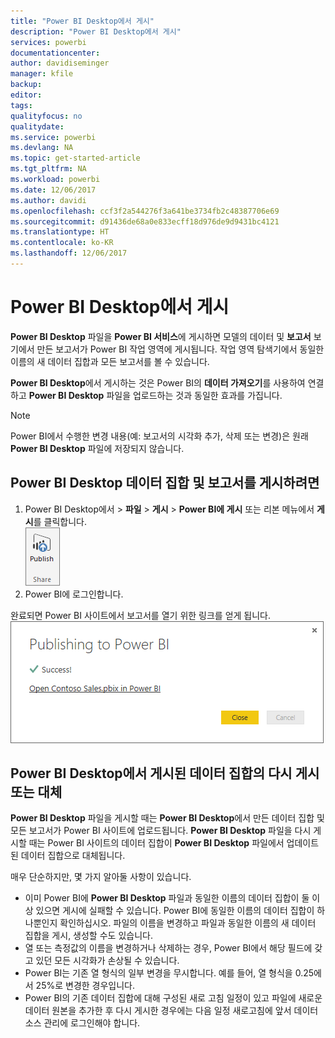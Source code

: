 ```yaml
---
title: "Power BI Desktop에서 게시"
description: "Power BI Desktop에서 게시"
services: powerbi
documentationcenter: 
author: davidiseminger
manager: kfile
backup: 
editor: 
tags: 
qualityfocus: no
qualitydate: 
ms.service: powerbi
ms.devlang: NA
ms.topic: get-started-article
ms.tgt_pltfrm: NA
ms.workload: powerbi
ms.date: 12/06/2017
ms.author: davidi
ms.openlocfilehash: ccf3f2a544276f3a641be3734fb2c48387706e69
ms.sourcegitcommit: d91436de68a0e833ecff18d976de9d9431bc4121
ms.translationtype: HT
ms.contentlocale: ko-KR
ms.lasthandoff: 12/06/2017
---
```

# <a name="publish-from-power-bi-desktop"></a>Power BI Desktop에서 게시
**Power BI Desktop** 파일을 **Power BI 서비스**에 게시하면 모델의 데이터 및 **보고서** 보기에서 만든 보고서가 Power BI 작업 영역에 게시됩니다. 작업 영역 탐색기에서 동일한 이름의 새 데이터 집합과 모든 보고서를 볼 수 있습니다.

**Power BI Desktop**에서 게시하는 것은 Power BI의 **데이터 가져오기**를 사용하여 연결하고 **Power BI Desktop** 파일을 업로드하는 것과 동일한 효과를 가집니다.

> [!NOTE]
> Power BI에서 수행한 변경 내용(예: 보고서의 시각화 추가, 삭제 또는 변경)은 원래 **Power BI Desktop** 파일에 저장되지 않습니다.
> 
> 

## <a name="to-publish-a-power-bi-desktop-dataset-and-reports"></a>Power BI Desktop 데이터 집합 및 보고서를 게시하려면
1. Power BI Desktop에서 \> **파일** \> **게시** \> **Power BI에 게시** 또는 리본 메뉴에서 **게시**를 클릭합니다.  
   ![](media/desktop-upload-desktop-files/pbid_publish_publishbutton.png)
2. Power BI에 로그인합니다.

완료되면 Power BI 사이트에서 보고서를 열기 위한 링크를 얻게 됩니다.  
    ![](media/desktop-upload-desktop-files/pbid_publish_success.png)

## <a name="re-publish-or-replace-a-dataset-published-from-power-bi-desktop"></a>Power BI Desktop에서 게시된 데이터 집합의 다시 게시 또는 대체
**Power BI Desktop** 파일을 게시할 때는 **Power BI Desktop**에서 만든 데이터 집합 및 모든 보고서가 Power BI 사이트에 업로드됩니다. **Power BI Desktop** 파일을 다시 게시할 때는 Power BI 사이트의 데이터 집합이 **Power BI Desktop** 파일에서 업데이트된 데이터 집합으로 대체됩니다.

매우 단순하지만, 몇 가지 알아둘 사항이 있습니다.

* 이미 Power BI에 **Power BI Desktop** 파일과 동일한 이름의 데이터 집합이 둘 이상 있으면 게시에 실패할 수 있습니다. Power BI에 동일한 이름의 데이터 집합이 하나뿐인지 확인하십시오. 파일의 이름을 변경하고 파일과 동일한 이름의 새 데이터 집합을 게시, 생성할 수도 있습니다.
* 열 또는 측정값의 이름을 변경하거나 삭제하는 경우, Power BI에서 해당 필드에 갖고 있던 모든 시각화가 손상될 수 있습니다. 
* Power BI는 기존 열 형식의 일부 변경을 무시합니다. 예를 들어, 열 형식을 0.25에서 25%로 변경한 경우입니다.
* Power BI의 기존 데이터 집합에 대해 구성된 새로 고침 일정이 있고 파일에 새로운 데이터 원본을 추가한 후 다시 게시한 경우에는 다음 일정 새로고침에 앞서 데이터 소스 관리에 로그인해야 합니다.

